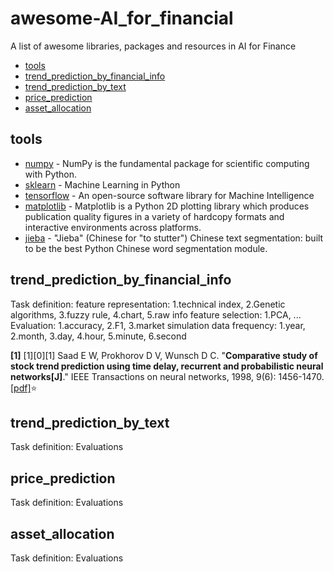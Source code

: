 # awesome-AI_for_financial
A  list of  awesome libraries, packages and resources in AI for Finance

- [tools](#tools)
- [trend_prediction_by_financial_info](#trend_prediction_by_financial_info)
- [trend_prediction_by_text](#trend_prediction_by_text)
- [price_prediction](#price_prediction)
- [asset_allocation](#asset_allocation)



## tools
- [numpy](http://www.numpy.org) - NumPy is the fundamental package for scientific computing with Python.
- [sklearn](http://scikit-learn.org/stable/) - Machine Learning in Python
- [tensorflow](https://www.tensorflow.org/) - An open-source software library for Machine Intelligence
- [matplotlib](http://matplotlib.org/) - Matplotlib is a Python 2D plotting library which produces publication quality figures in a variety of hardcopy formats and interactive environments across platforms.
- [jieba](https://github.com/fxsjy/jieba/) - "Jieba" (Chinese for "to stutter") Chinese text segmentation: built to be the best Python Chinese word segmentation module.


## trend_prediction_by_financial_info
Task definition:
feature representation: 1.technical index, 2.Genetic algorithms, 3.fuzzy rule, 4.chart, 5.raw info
feature selection: 1.PCA, ...
Evaluation: 1.accuracy, 2.F1, 3.market simulation
data frequency: 1.year, 2.month, 3.day, 4.hour, 5.minute, 6.second

**[1]** [1][0][1] Saad E W, Prokhorov D V, Wunsch D C. "**Comparative study of stock trend prediction using time delay, recurrent and probabilistic neural networks[J]**." IEEE Transactions on neural networks, 1998, 9(6): 1456-1470. [[pdf]](http://scholarsmine.mst.edu/cgi/viewcontent.cgi?article=1666&context=ele_comeng_facwork):star:
## trend_prediction_by_text
Task definition:
Evaluations
## price_prediction
Task definition:
Evaluations
## asset_allocation
Task definition:
Evaluations

